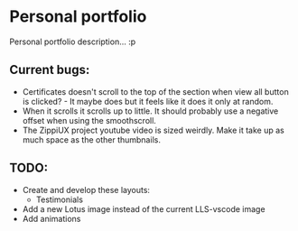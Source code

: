 # Personal portfolio

Personal portfolio description... :p

## Current bugs:

- Certificates doesn't scroll to the top of the section when view all button is clicked? - It maybe does but it feels like it does it only at random.
- When it scrolls it scrolls up to little. It should probably use a negative offset when using the smoothscroll.
- The ZippiUX project youtube video is sized weirdly. Make it take up as much space as the other thumbnails.

## TODO:

- Create and develop these layouts:
  - Testimonials
- Add a new Lotus image instead of the current LLS-vscode image
- Add animations
